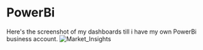 # PowerBi
Here's the screenshot of my dashboards till i have my own PowerBi business account.
![Market_Insights](https://github.com/RamyaJha07/PowerBi/assets/134494784/d3085577-ff20-404d-9ae2-ab6013778107)
